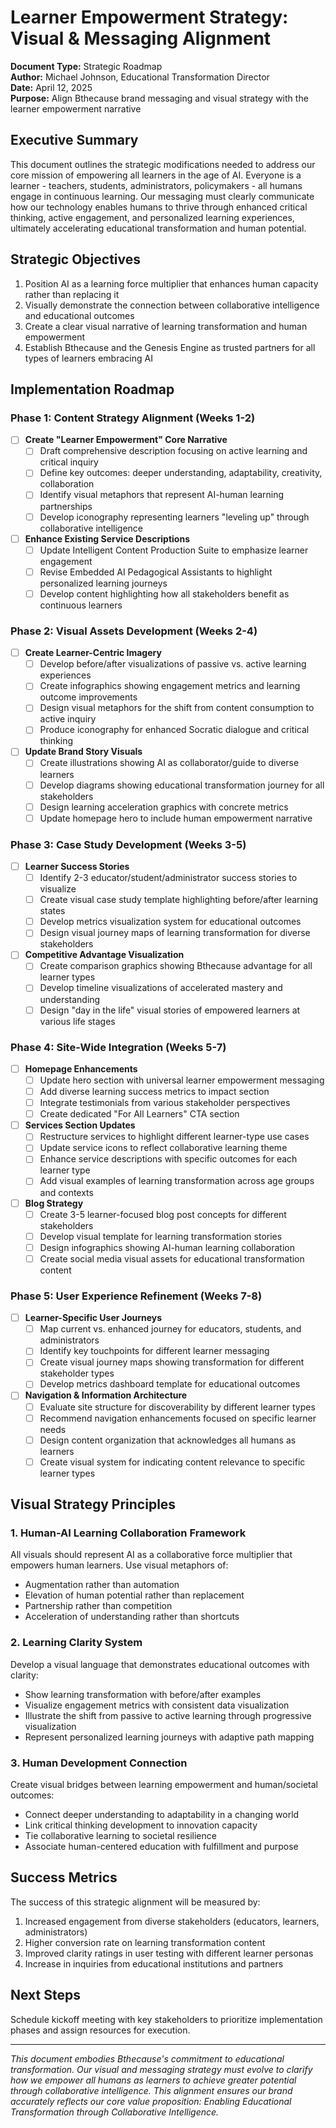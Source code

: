 # Learner Empowerment Strategy: Visual & Messaging Alignment

**Document Type:** Strategic Roadmap  
**Author:** Michael Johnson, Educational Transformation Director  
**Date:** April 12, 2025  
**Purpose:** Align Bthecause brand messaging and visual strategy with the learner empowerment narrative

## Executive Summary

This document outlines the strategic modifications needed to address our core mission of empowering all learners in the age of AI. Everyone is a learner - teachers, students, administrators, policymakers - all humans engage in continuous learning. Our messaging must clearly communicate how our technology enables humans to thrive through enhanced critical thinking, active engagement, and personalized learning experiences, ultimately accelerating educational transformation and human potential.

## Strategic Objectives

1. Position AI as a learning force multiplier that enhances human capacity rather than replacing it
2. Visually demonstrate the connection between collaborative intelligence and educational outcomes
3. Create a clear visual narrative of learning transformation and human empowerment
4. Establish Bthecause and the Genesis Engine as trusted partners for all types of learners embracing AI

## Implementation Roadmap

### Phase 1: Content Strategy Alignment (Weeks 1-2)

- [ ] **Create "Learner Empowerment" Core Narrative**
  - [ ] Draft comprehensive description focusing on active learning and critical inquiry
  - [ ] Define key outcomes: deeper understanding, adaptability, creativity, collaboration
  - [ ] Identify visual metaphors that represent AI-human learning partnerships
  - [ ] Develop iconography representing learners "leveling up" through collaborative intelligence

- [ ] **Enhance Existing Service Descriptions**
  - [ ] Update Intelligent Content Production Suite to emphasize learner engagement
  - [ ] Revise Embedded AI Pedagogical Assistants to highlight personalized learning journeys
  - [ ] Develop content highlighting how all stakeholders benefit as continuous learners

### Phase 2: Visual Assets Development (Weeks 2-4)

- [ ] **Create Learner-Centric Imagery**
  - [ ] Develop before/after visualizations of passive vs. active learning experiences
  - [ ] Create infographics showing engagement metrics and learning outcome improvements
  - [ ] Design visual metaphors for the shift from content consumption to active inquiry
  - [ ] Produce iconography for enhanced Socratic dialogue and critical thinking

- [ ] **Update Brand Story Visuals**
  - [ ] Create illustrations showing AI as collaborator/guide to diverse learners
  - [ ] Develop diagrams showing educational transformation journey for all stakeholders
  - [ ] Design learning acceleration graphics with concrete metrics
  - [ ] Update homepage hero to include human empowerment narrative

### Phase 3: Case Study Development (Weeks 3-5)

- [ ] **Learner Success Stories**
  - [ ] Identify 2-3 educator/student/administrator success stories to visualize
  - [ ] Create visual case study template highlighting before/after learning states
  - [ ] Develop metrics visualization system for educational outcomes
  - [ ] Design visual journey maps of learning transformation for diverse stakeholders

- [ ] **Competitive Advantage Visualization**
  - [ ] Create comparison graphics showing Bthecause advantage for all learner types
  - [ ] Develop timeline visualizations of accelerated mastery and understanding
  - [ ] Design "day in the life" visual stories of empowered learners at various life stages

### Phase 4: Site-Wide Integration (Weeks 5-7)

- [ ] **Homepage Enhancements**
  - [ ] Update hero section with universal learner empowerment messaging
  - [ ] Add diverse learning success metrics to impact section
  - [ ] Integrate testimonials from various stakeholder perspectives
  - [ ] Create dedicated "For All Learners" CTA section

- [ ] **Services Section Updates**
  - [ ] Restructure services to highlight different learner-type use cases
  - [ ] Update service icons to reflect collaborative learning theme
  - [ ] Enhance service descriptions with specific outcomes for each learner type
  - [ ] Add visual examples of learning transformation across age groups and contexts

- [ ] **Blog Strategy**
  - [ ] Create 3-5 learner-focused blog post concepts for different stakeholders
  - [ ] Develop visual template for learning transformation stories
  - [ ] Design infographics showing AI-human learning collaboration
  - [ ] Create social media visual assets for educational transformation content

### Phase 5: User Experience Refinement (Weeks 7-8)

- [ ] **Learner-Specific User Journeys**
  - [ ] Map current vs. enhanced journey for educators, students, and administrators
  - [ ] Identify key touchpoints for different learner messaging
  - [ ] Create visual journey maps showing transformation for different stakeholder types
  - [ ] Develop metrics dashboard template for educational outcomes

- [ ] **Navigation & Information Architecture**
  - [ ] Evaluate site structure for discoverability by different learner types
  - [ ] Recommend navigation enhancements focused on specific learner needs
  - [ ] Design content organization that acknowledges all humans as learners
  - [ ] Create visual system for indicating content relevance to specific learner types

## Visual Strategy Principles

### 1. Human-AI Learning Collaboration Framework

All visuals should represent AI as a collaborative force multiplier that empowers human learners. Use visual metaphors of:
- Augmentation rather than automation
- Elevation of human potential rather than replacement
- Partnership rather than competition
- Acceleration of understanding rather than shortcuts

### 2. Learning Clarity System

Develop a visual language that demonstrates educational outcomes with clarity:
- Show learning transformation with before/after examples
- Visualize engagement metrics with consistent data visualization
- Illustrate the shift from passive to active learning through progressive visualization
- Represent personalized learning journeys with adaptive path mapping

### 3. Human Development Connection

Create visual bridges between learning empowerment and human/societal outcomes:
- Connect deeper understanding to adaptability in a changing world
- Link critical thinking development to innovation capacity
- Tie collaborative learning to societal resilience
- Associate human-centered education with fulfillment and purpose

## Success Metrics

The success of this strategic alignment will be measured by:

1. Increased engagement from diverse stakeholders (educators, learners, administrators)
2. Higher conversion rate on learning transformation content
3. Improved clarity ratings in user testing with different learner personas
4. Increase in inquiries from educational institutions and partners

## Next Steps

Schedule kickoff meeting with key stakeholders to prioritize implementation phases and assign resources for execution.

---

*This document embodies Bthecause's commitment to educational transformation. Our visual and messaging strategy must evolve to clarify how we empower all humans as learners to achieve greater potential through collaborative intelligence. This alignment ensures our brand accurately reflects our core value proposition: Enabling Educational Transformation through Collaborative Intelligence.*
